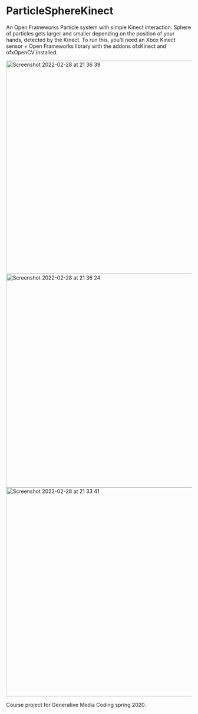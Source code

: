 # ParticleSphereKinect
An Open Frameworks Particle system with simple Kinect interaction. 
Sphere of particles gets larger and smaller depending on the position of your hands, detected by the Kinect.
To run this, you'll need an Xbox Kinect sensor + Open Frameworks library with the addons ofxKinect and ofxOpenCV installed.

<img width="577" alt="Screenshot 2022-02-28 at 21 36 39" src="https://user-images.githubusercontent.com/58682837/156047287-f9e08c18-28f4-41b6-b274-fa190946c7f6.png">
<img width="578" alt="Screenshot 2022-02-28 at 21 36 24" src="https://user-images.githubusercontent.com/58682837/156047294-7a020f97-e733-4424-8fe1-4d47023c9e7b.png">
<img width="566" alt="Screenshot 2022-02-28 at 21 33 41" src="https://user-images.githubusercontent.com/58682837/156047090-856b2b2e-536f-4438-9e4a-402e982c1d9c.png">

Course project for Generative Media Coding spring 2020.

